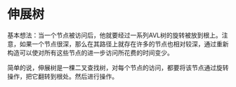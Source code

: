 # 伸展树

基本想法：当一个节点被访问后，他就要经过一系列AVL树的旋转被放到根上。注意，如果一个节点很深，那么在其路径上就存在许多的节点也相对较深，通过重新构造可以使对所有这些节点的进一步访问所花费的时间变少。

简单的说，伸展树是一棵二叉查找树，对每个节点的访问，都要将该节点通过旋转操作，把它翻转到根处。然后进行操作。
